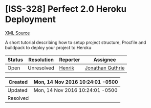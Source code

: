 # [ISS-328] Perfect 2.0 Heroku Deployment

[XML Source](./xml/ISS-328.xml)
<p><p>A short tutorial describing how to setup project structure, Procfile and buildpack to deploy your project to Heroku</p></p>





Status|Resolution|Reporter|Assignee
------|----------|--------|--------
Open|Unresolved|[Henrik](H3nrik)|[Jonathan Guthrie]($jono)





Created|Mon, 14 Nov 2016 10:24:01 -0500
-------|--------------
Updated|Mon, 14 Nov 2016 10:24:01 -0500
Resolved|




